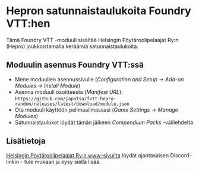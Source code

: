 # Hepron satunnaistaulukoita Foundry VTT:hen

Tämä Foundry VTT -moduuli sisältää Helsingin Pöytäroolipelaajat Ry:n (Hepro) joukkoistamalla keräämiä satunnaistaulukoita.

## Moduulin asennus Foundry VTT:ssä

- Mene moduulien asennussivulle (_Configuration and Setup -> Add-on Modules -> Install Module_)
- Asenna moduuli osoitteesta (_Manifest URL_): `https://github.com/japatsu/fvtt-hepro-random/releases/latest/download/module.json`
- Ota moduuli käyttöön pelimaailmassasi (_Game Settings -> Manage Modules_)
- Satunnaistaulukot löydät tämän jälkeen _Compendium Packs_ -välilehdeltä

## Lisätietoja

[Helsingin Pöytäroolipelaajat Ry:n www-sivuilta](http://www.helsinginpoytaroolipelaajat.fi) löydät ajantasaisen Discord-linkin - tule mukaan ja kysy siellä lisää.
